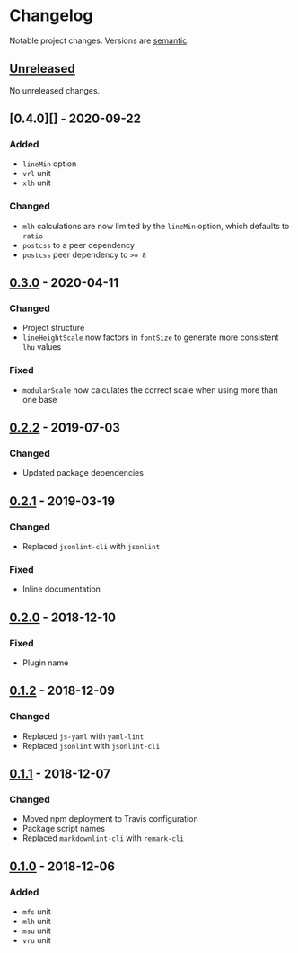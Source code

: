 # Changelog

Notable project changes. Versions are [semantic][].

## [Unreleased][]

No unreleased changes.

## [0.4.0][] - 2020-09-22

### Added
- `lineMin` option
- `vrl` unit
- `xlh` unit

### Changed
- `mlh` calculations are now limited by the `lineMin` option, which defaults to
  `ratio`
- `postcss` to a peer dependency
- `postcss` peer dependency to `>= 8`

## [0.3.0][] - 2020-04-11

### Changed
- Project structure
- `lineHeightScale` now factors in `fontSize` to generate more consistent `lhu`
  values

### Fixed
- `modularScale` now calculates the correct scale when using more than one base

## [0.2.2][] - 2019-07-03

### Changed
- Updated package dependencies

## [0.2.1][] - 2019-03-19

### Changed
- Replaced `jsonlint-cli` with `jsonlint`

### Fixed
- Inline documentation

## [0.2.0][] - 2018-12-10

### Fixed
- Plugin name

## [0.1.2][] - 2018-12-09

### Changed
- Replaced `js-yaml` with `yaml-lint`
- Replaced `jsonlint` with `jsonlint-cli`

## [0.1.1][] - 2018-12-07

### Changed
- Moved npm deployment to Travis configuration
- Package script names
- Replaced `markdownlint-cli` with `remark-cli`

## [0.1.0][] - 2018-12-06

### Added
- `mfs` unit
- `mlh` unit
- `msu` unit
- `vru` unit

[unreleased]: https://github.com/mgsisk/eslint-config/compare/v0.3.0...HEAD
[0.3.0]: https://github.com/mgsisk/eslint-config/compare/v0.2.2...v0.3.0
[0.2.2]: https://github.com/mgsisk/eslint-config/compare/v0.2.1...v0.2.2
[0.2.1]: https://github.com/mgsisk/eslint-config/compare/v0.2.0...v0.2.1
[0.2.0]: https://github.com/mgsisk/eslint-config/compare/v0.1.2...v0.2.0
[0.1.2]: https://github.com/mgsisk/eslint-config/compare/v0.1.1...v0.1.2
[0.1.1]: https://github.com/mgsisk/eslint-config/compare/v0.1.0...v0.1.1
[0.1.0]: https://github.com/mgsisk/postcss-modular-rhythm/tree/v0.1.0
[semantic]: https://semver.org
